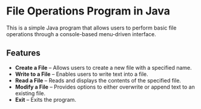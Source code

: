 # File Operations Program in Java  

This is a simple Java program that allows users to perform basic file operations through a console-based menu-driven interface.  

## Features  

- **Create a File** – Allows users to create a new file with a specified name.  
- **Write to a File** – Enables users to write text into a file.  
- **Read a File** – Reads and displays the contents of the specified file.  
- **Modify a File** – Provides options to either overwrite or append text to an existing file.  
- **Exit** – Exits the program.  


